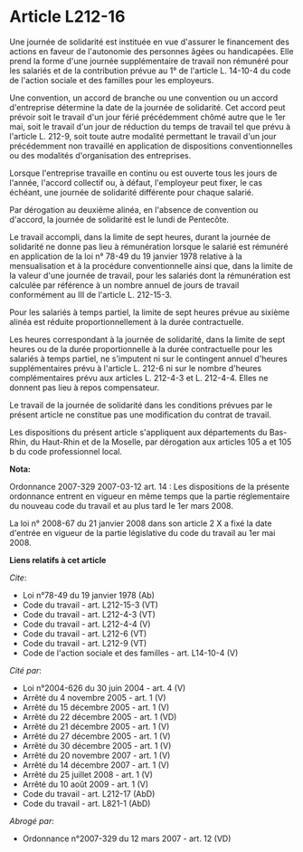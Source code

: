 # Article L212-16

Une journée de solidarité est instituée en vue d'assurer le financement des actions en faveur de l'autonomie des personnes
âgées ou handicapées. Elle prend la forme d'une journée supplémentaire de travail non rémunéré pour les salariés et de la
contribution prévue au 1° de l'article L. 14-10-4 du code de l'action sociale et des familles pour les employeurs. 

Une convention, un accord de branche ou une convention ou un accord d'entreprise détermine la date de la journée de
solidarité. Cet accord peut prévoir soit le travail d'un jour férié précédemment chômé autre que le 1er mai, soit le travail
d'un jour de réduction du temps de travail tel que prévu à l'article L. 212-9, soit toute autre modalité permettant le
travail d'un jour précédemment non travaillé en application de dispositions conventionnelles ou des modalités d'organisation
des entreprises. 

Lorsque l'entreprise travaille en continu ou est ouverte tous les jours de l'année, l'accord collectif ou, à défaut,
l'employeur peut fixer, le cas échéant, une journée de solidarité différente pour chaque salarié. 

Par dérogation au deuxième alinéa, en l'absence de convention ou d'accord, la journée de solidarité est le lundi de
Pentecôte. 

Le travail accompli, dans la limite de sept heures, durant la journée de solidarité ne donne pas lieu à rémunération lorsque
le salarié est rémunéré en application de la loi n° 78-49 du 19 janvier 1978 relative à la mensualisation et à la procédure
conventionnelle ainsi que, dans la limite de la valeur d'une journée de travail, pour les salariés dont la rémunération est
calculée par référence à un nombre annuel de jours de travail conformément au III de l'article L. 212-15-3. 

Pour les salariés à temps partiel, la limite de sept heures prévue au sixième alinéa est réduite proportionnellement à la
durée contractuelle. 

Les heures correspondant à la journée de solidarité, dans la limite de sept heures ou de la durée proportionnelle à la durée
contractuelle pour les salariés à temps partiel, ne s'imputent ni sur le contingent annuel d'heures supplémentaires prévu à
l'article L. 212-6 ni sur le nombre d'heures complémentaires prévu aux articles L. 212-4-3 et L. 212-4-4. Elles ne donnent
pas lieu à repos compensateur. 

Le travail de la journée de solidarité dans les conditions prévues par le présent article ne constitue pas une modification
du contrat de travail. 

Les dispositions du présent article s'appliquent aux départements du Bas-Rhin, du Haut-Rhin et de la Moselle, par dérogation
aux articles 105 a et 105 b du code professionnel local.

**Nota:**

Ordonnance 2007-329 2007-03-12 art. 14 : Les dispositions de la présente ordonnance entrent en vigueur en même temps que la
partie réglementaire du nouveau code du travail et au plus tard le 1er mars 2008.

La loi n° 2008-67 du 21 janvier 2008 dans son article 2 X a fixé la date d'entrée en vigueur de la partie législative du code
du travail au 1er mai 2008.

**Liens relatifs à cet article**

_Cite_:

  - Loi n°78-49 du 19 janvier 1978 (Ab)
  - Code du travail - art. L212-15-3 (VT)
  - Code du travail - art. L212-4-3 (VT)
  - Code du travail - art. L212-4-4 (V)
  - Code du travail - art. L212-6 (VT)
  - Code du travail - art. L212-9 (VT)
  - Code de l'action sociale et des familles - art. L14-10-4 (V)

_Cité par_:

  - Loi n°2004-626 du 30 juin 2004 - art. 4 (V)
  - Arrêté du 4 novembre 2005 - art. 1 (V)
  - Arrêté du 15 décembre 2005 - art. 1 (V)
  - Arrêté du 22 décembre 2005 - art. 1 (VD)
  - Arrêté du 21 décembre 2005 - art. 1 (V)
  - Arrêté du 27 décembre 2005 - art. 1 (V)
  - Arrêté du 30 décembre 2005 - art. 1 (V)
  - Arrêté du 20 novembre 2007 - art. 1 (V)
  - Arrêté du 14 décembre 2007 - art. 1 (V)
  - Arrêté du 25 juillet 2008 - art. 1 (V)
  - Arrêté du 10 août 2009 - art. 1 (V)
  - Code du travail - art. L212-17 (AbD)
  - Code du travail - art. L821-1 (AbD)

_Abrogé par_:

  - Ordonnance n°2007-329 du 12 mars 2007 - art. 12 (VD)
